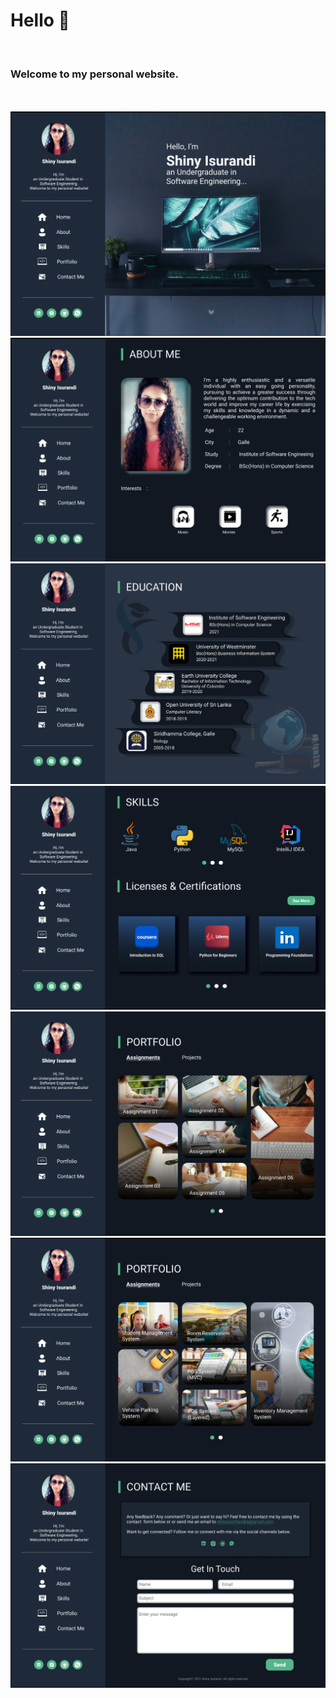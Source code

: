 
# **Hello 👋**

<br>

### **Welcome to my personal website.**

<br>
<br>

<img src = "assets/screenshots/1.png" alt = "home">
<img src = "assets/screenshots/2.png" alt = "about_me">
<img src = "assets/screenshots/3.png" alt = "education">
<img src = "assets/screenshots/4.png" alt = "skills">
<img src = "assets/screenshots/5.png" alt = "portfolio_assignments">
<img src = "assets/screenshots/6.png" alt = "portfolio_projects">
<img src = "assets/screenshots/7.png" alt = "contact_me">
